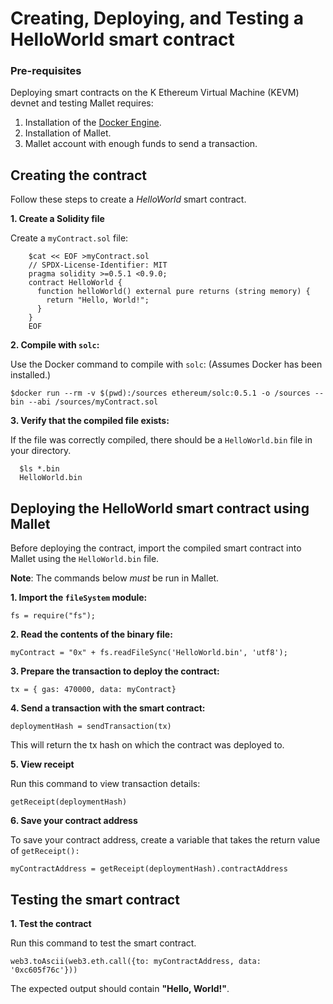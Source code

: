 # Creating, Deploying, and Testing a HelloWorld smart contract

### Pre-requisites

Deploying smart contracts on the K Ethereum Virtual Machine (KEVM) devnet and testing Mallet requires:

1. Installation of the [Docker Engine](https://docs.docker.com/engine/install/).
2. Installation of Mallet.
3. Mallet account with enough funds to send a transaction.

## Creating the contract
Follow these steps to create a *HelloWorld* smart contract.

**1. Create a Solidity file**

Create a `myContract.sol` file:
```
    $cat << EOF >myContract.sol
    // SPDX-License-Identifier: MIT
    pragma solidity >=0.5.1 <0.9.0;
    contract HelloWorld {
      function helloWorld() external pure returns (string memory) {
        return "Hello, World!";
      }
    }
    EOF
```

**2. Compile with `solc`:**

Use the Docker command to compile with `solc`: (Assumes Docker has been installed.)

`$docker run --rm -v $(pwd):/sources ethereum/solc:0.5.1 -o /sources --bin --abi /sources/myContract.sol`
    
**3. Verify that the compiled file exists:**

If the file was correctly compiled, there should be a `HelloWorld.bin` file in your directory.
  
```
  $ls *.bin
  HelloWorld.bin
```
       
## Deploying the HelloWorld smart contract using Mallet

Before deploying the contract, import the compiled smart contract into Mallet using the `HelloWorld.bin` file. 

**Note**: The commands below *must* be run in Mallet.

**1. Import the `fileSystem` module:**

`fs = require("fs");`
    
**2. Read the contents of the binary file:**

`myContract = "0x" + fs.readFileSync('HelloWorld.bin', 'utf8');`
    
**3. Prepare the transaction to deploy the contract:**

`tx = { gas: 470000, data: myContract}`

**4. Send a transaction with the smart contract:**

`deploymentHash = sendTransaction(tx)`
    
This will return the tx hash on which the contract was deployed to.

**5. View receipt**

Run this command to view transaction details:

`getReceipt(deploymentHash)`
    
**6. Save your contract address**

To save your contract address, create a variable that takes the return value of `getReceipt():`

`myContractAddress = getReceipt(deploymentHash).contractAddress`

## Testing the smart contract

**1. Test the contract**

Run this command to test the smart contract.

`web3.toAscii(web3.eth.call({to: myContractAddress, data: '0xc605f76c'}))`
    
The expected output should contain **"Hello, World!"**. 
